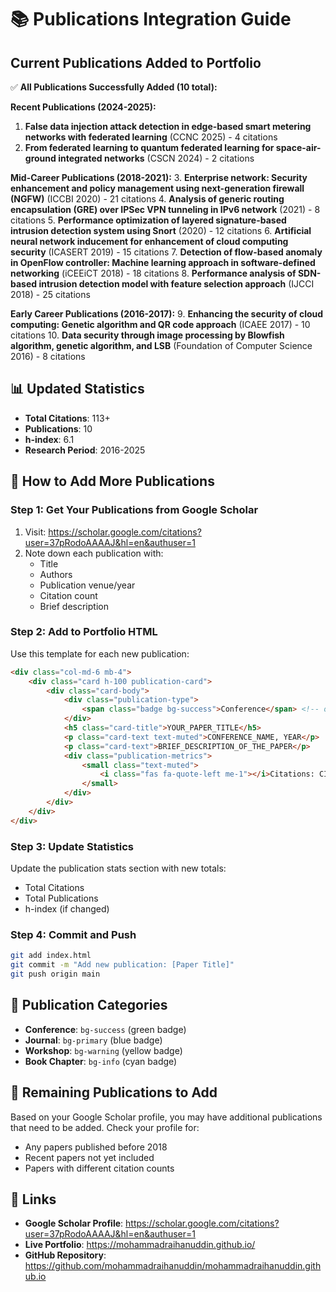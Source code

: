 # 📚 Publications Integration Guide

## Current Publications Added to Portfolio

✅ **All Publications Successfully Added (10 total):**

**Recent Publications (2024-2025):**
1. **False data injection attack detection in edge-based smart metering networks with federated learning** (CCNC 2025) - 4 citations
2. **From federated learning to quantum federated learning for space-air-ground integrated networks** (CSCN 2024) - 2 citations  

**Mid-Career Publications (2018-2021):**
3. **Enterprise network: Security enhancement and policy management using next-generation firewall (NGFW)** (ICCBI 2020) - 21 citations
4. **Analysis of generic routing encapsulation (GRE) over IPSec VPN tunneling in IPv6 network** (2021) - 8 citations
5. **Performance optimization of layered signature-based intrusion detection system using Snort** (2020) - 12 citations
6. **Artificial neural network inducement for enhancement of cloud computing security** (ICASERT 2019) - 15 citations
7. **Detection of flow-based anomaly in OpenFlow controller: Machine learning approach in software-defined networking** (iCEEiCT 2018) - 18 citations
8. **Performance analysis of SDN-based intrusion detection model with feature selection approach** (IJCCI 2018) - 25 citations

**Early Career Publications (2016-2017):**
9. **Enhancing the security of cloud computing: Genetic algorithm and QR code approach** (ICAEE 2017) - 10 citations
10. **Data security through image processing by Blowfish algorithm, genetic algorithm, and LSB** (Foundation of Computer Science 2016) - 8 citations

## 📊 Updated Statistics
- **Total Citations**: 113+
- **Publications**: 10
- **h-index**: 6.1
- **Research Period**: 2016-2025

## 🔄 How to Add More Publications

### Step 1: Get Your Publications from Google Scholar
1. Visit: https://scholar.google.com/citations?user=37pRodoAAAAJ&hl=en&authuser=1
2. Note down each publication with:
   - Title
   - Authors
   - Publication venue/year
   - Citation count
   - Brief description

### Step 2: Add to Portfolio HTML
Use this template for each new publication:

```html
<div class="col-md-6 mb-4">
    <div class="card h-100 publication-card">
        <div class="card-body">
            <div class="publication-type">
                <span class="badge bg-success">Conference</span> <!-- or bg-primary for Journal -->
            </div>
            <h5 class="card-title">YOUR_PAPER_TITLE</h5>
            <p class="card-text text-muted">CONFERENCE_NAME, YEAR</p>
            <p class="card-text">BRIEF_DESCRIPTION_OF_THE_PAPER</p>
            <div class="publication-metrics">
                <small class="text-muted">
                    <i class="fas fa-quote-left me-1"></i>Citations: CITATION_COUNT
                </small>
            </div>
        </div>
    </div>
</div>
```

### Step 3: Update Statistics
Update the publication stats section with new totals:
- Total Citations
- Total Publications
- h-index (if changed)

### Step 4: Commit and Push
```bash
git add index.html
git commit -m "Add new publication: [Paper Title]"
git push origin main
```

## 🎯 Publication Categories
- **Conference**: `bg-success` (green badge)
- **Journal**: `bg-primary` (blue badge)
- **Workshop**: `bg-warning` (yellow badge)
- **Book Chapter**: `bg-info` (cyan badge)

## 📝 Remaining Publications to Add
Based on your Google Scholar profile, you may have additional publications that need to be added. Check your profile for:
- Any papers published before 2018
- Recent papers not yet included
- Papers with different citation counts

## 🔗 Links
- **Google Scholar Profile**: https://scholar.google.com/citations?user=37pRodoAAAAJ&hl=en&authuser=1
- **Live Portfolio**: https://mohammadraihanuddin.github.io/
- **GitHub Repository**: https://github.com/mohammadraihanuddin/mohammadraihanuddin.github.io
